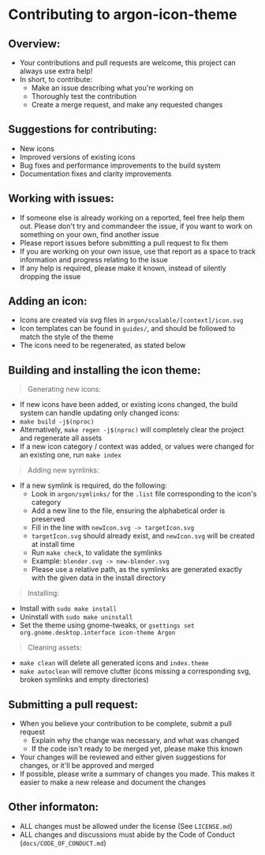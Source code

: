 # Contributing to argon-icon-theme
## Overview:
 - Your contributions and pull requests are welcome, this project can always use extra help!
 - In short, to contribute:
   - Make an issue describing what you're working on
   - Thoroughly test the contribution
   - Create a merge request, and make any requested changes

## Suggestions for contributing:
 - New icons
 - Improved versions of existing icons
 - Bug fixes and performance improvements to the build system
 - Documentation fixes and clarity improvements

## Working with issues:
 - If someone else is already working on a reported, feel free help them out. Please don't try and commandeer the issue, if you want to work on something on your own, find another issue
 - Please report issues before submitting a pull request to fix them
 - If you are working on your own issue, use that report as a space to track information and progress relating to the issue
 - If any help is required, please make it known, instead of silently dropping the issue

## Adding an icon:
 - Icons are created via svg files in `argon/scalable/[context]/icon.svg`
 - Icon templates can be found in `guides/`, and should be followed to match the style of the theme
 - The icons need to be regenerated, as stated below

## Building and installing the icon theme:
  > Generating new icons:
   - If new icons have been added, or existing icons changed, the build system can handle updating only changed icons:
   - `make build -j$(nproc)`
   - Alternatively, `make regen -j$(nproc)` will completely clear the project and regenerate all assets
   - If a new icon category / context was added, or values were changed for an existing one, run `make index`
  > Adding new symlinks:
   - If a new symlink is required, do the following:
     - Look in `argon/symlinks/` for the `.list` file corresponding to the icon's category
     - Add a new line to the file, ensuring the alphabetical order is preserved
     - Fill in the line with `newIcon.svg -> targetIcon.svg`
     - `targetIcon.svg` should already exist, and `newIcon.svg` will be created at install time
     - Run `make check`, to validate the symlinks
     - Example: `blender.svg -> new-blender.svg`
     - Please use a relative path, as the symlinks are generated exactly with the given data in the install directory
  > Installing:
   - Install with `sudo make install`
   - Uninstall with `sudo make uninstall`
   - Set the theme using gnome-tweaks, or `gsettings set org.gnome.desktop.interface icon-theme Argon`
  > Cleaning assets:
   - `make clean` will delete all generated icons and `index.theme`
   - `make autoclean` will remove clutter (icons missing a corresponding svg, broken symlinks and empty directories)

## Submitting a pull request:
 - When you believe your contribution to be complete, submit a pull request
   - Explain why the change was necessary, and what was changed
   - If the code isn't ready to be merged yet, please make this known
 - Your changes will be reviewed and either given suggestions for changes, or it'll be approved and merged
 - If possible, please write a summary of changes you made. This makes it easier to make a new release and document the changes

## Other informaton:
 - ALL changes must be allowed under the license (See `LICENSE.md`)
 - ALL changes and discussions must abide by the Code of Conduct (`docs/CODE_OF_CONDUCT.md`)
